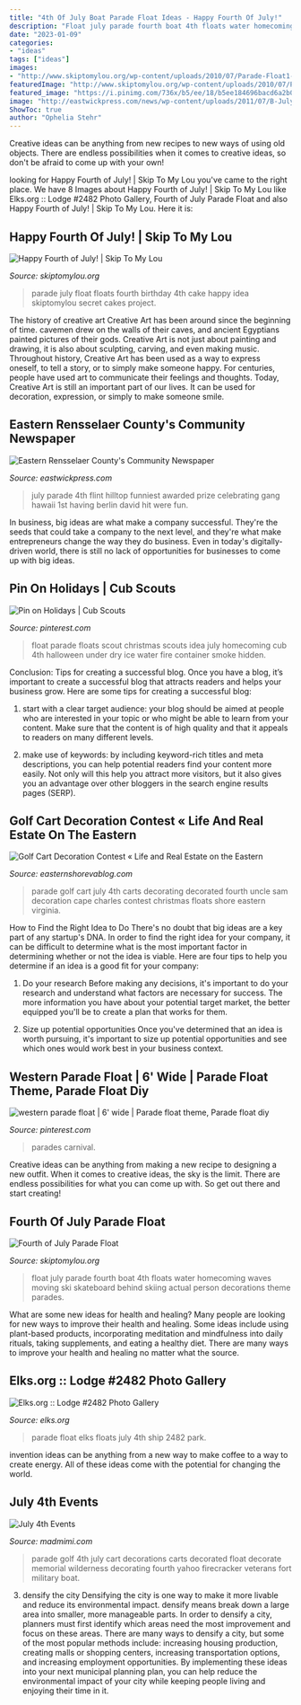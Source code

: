 ```yaml
---
title: "4th Of July Boat Parade Float Ideas - Happy Fourth Of July!"
description: "Float july parade fourth boat 4th floats water homecoming waves moving ski skateboard behind skiing actual person decorations theme parades"
date: "2023-01-09"
categories:
- "ideas"
tags: ["ideas"]
images:
- "http://www.skiptomylou.org/wp-content/uploads/2010/07/Parade-Float1-1.jpg"
featuredImage: "http://www.skiptomylou.org/wp-content/uploads/2010/07/Parade-Float1-1.jpg"
featured_image: "https://i.pinimg.com/736x/b5/ee/18/b5ee184696bacd6a2b0c9f1de9243d22.jpg"
image: "http://eastwickpress.com/news/wp-content/uploads/2011/07/B-July-4th-Parade-2011-11.jpg"
ShowToc: true
author: "Ophelia Stehr"
---
```



Creative ideas can be anything from new recipes to new ways of using old objects. There are endless possibilities when it comes to creative ideas, so don't be afraid to come up with your own!

	

		
looking for Happy Fourth of July! | Skip To My Lou you've came to the right place. We have 8 Images about Happy Fourth of July! | Skip To My Lou like Elks.org :: Lodge #2482 Photo Gallery, Fourth of July Parade Float and also Happy Fourth of July! | Skip To My Lou. Here it is:
		
    
## Happy Fourth Of July! | Skip To My Lou

<img loading=lazy src="http://www.skiptomylou.org/wp-content/uploads/2010/07/Parade-Float1-1.jpg" onerror="this.onerror=null;this.src='https://tse4.mm.bing.net/th?id=OIP.CFLcageYTgCUIuK-isTrPAAAAA&amp;pid=15.1';" alt="Happy Fourth of July! | Skip To My Lou">

_Source: skiptomylou.org_

>parade july float floats fourth birthday 4th cake happy idea skiptomylou secret cakes project. 

	

The history of creative art
Creative Art has been around since the beginning of time. cavemen drew on the walls of their caves, and ancient Egyptians painted pictures of their gods. Creative Art is not just about painting and drawing, it is also about sculpting, carving, and even making music.
Throughout history, Creative Art has been used as a way to express oneself, to tell a story, or to simply make someone happy. For centuries, people have used art to communicate their feelings and thoughts. Today, Creative Art is still an important part of our lives. It can be used for decoration, expression, or simply to make someone smile.

    
## Eastern Rensselaer County&#039;s Community Newspaper

<img loading=lazy src="http://eastwickpress.com/news/wp-content/uploads/2011/07/B-July-4th-Parade-2011-11.jpg" onerror="this.onerror=null;this.src='https://tse4.mm.bing.net/th?id=OIP.brt8zU-T0b-IL2FV4r3d3AHaIP&amp;pid=15.1';" alt="Eastern Rensselaer County&#039;s Community Newspaper">

_Source: eastwickpress.com_

>july parade 4th flint hilltop funniest awarded prize celebrating gang hawaii 1st having berlin david hit were fun. 

	

In business, big ideas are what make a company successful. They're the seeds that could take a company to the next level, and they're what make entrepreneurs change the way they do business. Even in today's digitally-driven world, there is still no lack of opportunities for businesses to come up with big ideas.

    
## Pin On Holidays | Cub Scouts

<img loading=lazy src="https://i.pinimg.com/736x/b5/ee/18/b5ee184696bacd6a2b0c9f1de9243d22.jpg" onerror="this.onerror=null;this.src='https://tse1.mm.bing.net/th?id=OIP.TeiJ3PPVS0Kq1tyL3I28yAHaFg&amp;pid=15.1';" alt="Pin on Holidays | Cub Scouts">

_Source: pinterest.com_

>float parade floats scout christmas scouts idea july homecoming cub 4th halloween under dry ice water fire container smoke hidden. 

	

Conclusion: Tips for creating a successful blog.
Once you have a blog, it’s important to create a successful blog that attracts readers and helps your business grow. Here are some tips for creating a successful blog:
1. start with a clear target audience: your blog should be aimed at people who are interested in your topic or who might be able to learn from your content. Make sure that the content is of high quality and that it appeals to readers on many different levels.

2. make use of keywords: by including keyword-rich titles and meta descriptions, you can help potential readers find your content more easily. Not only will this help you attract more visitors, but it also gives you an advantage over other bloggers in the search engine results pages (SERP).


    
## Golf Cart Decoration Contest « Life And Real Estate On The Eastern

<img loading=lazy src="http://www.easternshorevablog.com/wp-content/uploads/2011/07/Cape-Charles-4th-of-July-Parade.jpg" onerror="this.onerror=null;this.src='https://tse3.mm.bing.net/th?id=OIP.6yrX-t0eHrb8bh_h0FXw8QHaE9&amp;pid=15.1';" alt="Golf Cart Decoration Contest « Life and Real Estate on the Eastern">

_Source: easternshorevablog.com_

>parade golf cart july 4th carts decorating decorated fourth uncle sam decoration cape charles contest christmas floats shore eastern virginia. 

	

How to Find the Right Idea to Do
There's no doubt that big ideas are a key part of any startup's DNA. In order to find the right idea for your company, it can be difficult to determine what is the most important factor in determining whether or not the idea is viable. Here are four tips to help you determine if an idea is a good fit for your company:
1. Do your research
 Before making any decisions, it's important to do your research and understand what factors are necessary for success. The more information you have about your potential target market, the better equipped you'll be to create a plan that works for them.

2. Size up potential opportunities
Once you've determined that an idea is worth pursuing, it's important to size up potential opportunities and see which ones would work best in your business context.

    
## Western Parade Float | 6&#039; Wide | Parade Float Theme, Parade Float Diy

<img loading=lazy src="https://i.pinimg.com/736x/db/80/30/db803051626adc1077908b9b47a4adf6.jpg" onerror="this.onerror=null;this.src='https://tse1.mm.bing.net/th?id=OIP.ZfTf-KrKXyy2gK5s88zasAHaE8&amp;pid=15.1';" alt="western parade float | 6&#039; wide | Parade float theme, Parade float diy">

_Source: pinterest.com_

>parades carnival. 

	

Creative ideas can be anything from making a new recipe to designing a new outfit. When it comes to creative ideas, the sky is the limit. There are endless possibilities for what you can come up with. So get out there and start creating!

    
## Fourth Of July Parade Float

<img loading=lazy src="http://www.skiptomylou.org/wp-content/uploads/2011/07/Fourth-of-July-Float-July-2011-1.jpg" onerror="this.onerror=null;this.src='https://tse4.mm.bing.net/th?id=OIP.h3nlqmHTxYm-2KG0hvN2XgAAAA&amp;pid=15.1';" alt="Fourth of July Parade Float">

_Source: skiptomylou.org_

>float july parade fourth boat 4th floats water homecoming waves moving ski skateboard behind skiing actual person decorations theme parades. 

	

What are some new ideas for health and healing?
Many people are looking for new ways to improve their health and healing. Some ideas include using plant-based products, incorporating meditation and mindfulness into daily rituals, taking supplements, and eating a healthy diet. There are many ways to improve your health and healing no matter what the source.

    
## Elks.org :: Lodge #2482 Photo Gallery

<img loading=lazy src="http://elks.org/SharedElksOrg/lodges/images/2482_ElksJuly4Ship.png" onerror="this.onerror=null;this.src='https://tse2.mm.bing.net/th?id=OIP.Z_ZNnbulqjiGyJOrCtnNSwHaE7&amp;pid=15.1';" alt="Elks.org :: Lodge #2482 Photo Gallery">

_Source: elks.org_

>parade float elks floats july 4th ship 2482 park. 

	

invention ideas can be anything from a new way to make coffee to a way to create energy. All of these ideas come with the potential for changing the world.

    
## July 4th Events

<img loading=lazy src="https://cascade.madmimi.com/promotion_images/0701/8524/original/July4GolfParade.jpg?1402665305" onerror="this.onerror=null;this.src='https://tse3.mm.bing.net/th?id=OIP.cPpRs-JbHdVvpqOOAyWZaQAAAA&amp;pid=15.1';" alt="July 4th Events">

_Source: madmimi.com_

>parade golf 4th july cart decorations carts decorated float decorate memorial wilderness decorating fourth yahoo firecracker veterans fort military boat. 

	

3) densify the city
Densifying the city is one way to make it more livable and reduce its environmental impact. densify means break down a large area into smaller, more manageable parts. In order to densify a city, planners must first identify which areas need the most improvement and focus on these areas. There are many ways to densify a city, but some of the most popular methods include: increasing housing production, creating malls or shopping centers, increasing transportation options, and increasing employment opportunities. By implementing these ideas into your next municipal planning plan, you can help reduce the environmental impact of your city while keeping people living and enjoying their time in it.

